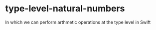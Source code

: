 # type-level-natural-numbers
In which we can perform arthmetic operations at the type level in Swift

